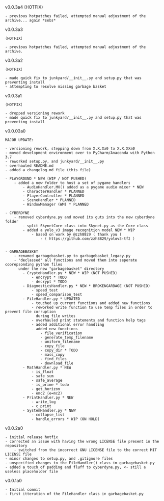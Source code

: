 v0.0.3a4
    (HOTFIX)
    
    - previous hotpatches failed, attempted manual adjustment of the archive... again *sobs*

v0.0.3a3
    
    (HOTFIX)
    
    - previous hotpatches failed, attempted manual adjustment of the archive.

v0.0.3a2
    
    (HOTFIX)
    
    - made quick fix to junkyard/__init__.py and setup.py that was preventing install
    - attempting to resolve missing garbage basket

v0.0.3a1
    
    (HOTFIX)
        
    - dropped versioning rework
    - made quick fix to junkyard/__init__.py and setup.py that was preventing install

v0.0.03a0
    
    MAJOR UPDATE:
    
    - versioning rework, stepping down from X.X.Xa0 to X.X.XXa0
    - moved development environment over to PyCharm/Anaconda with Python 3.7
    - reworked setup.py, and junkyard/__init__.py
    - overhauled README.md
    - added a changelog.md file (this file)
    
    - PLAYGROUND * NEW (WIP / NOT PUSHED)
        - added a new folder to host a set of pygame handlers
            - AudioHandler.MX() added as a pygame audio mixer * NEW
            - CharacterHandler * PLANNED
            - PlayerController * PLANNED
            - SceneHandler * PLANNED
            - WindowManager (WM) * PLANNED
    
    - CYBERDYNE
        - removed cyberdyne.py and moved its guts into the new cyberdyne folder
            - split SkynetCore class into Skynet.py as the Core class
            - added a yolo_v3 image recognition model NEW * WIP
                - based on work by @zzh8829 ( thank you )
                    - ( https://github.com/zzh8829/yolov3-tf2 ) 
    
    
    - GARBAGEBASKET
        - renamed garbagebasket.py to garbagebasket_legacy.py
        - 'declassed' all functions and moved them into seperate coorepsonding python files
          under the new "garbagebasket" directory
            - CryptoHandler.py * NEW * WIP (NOT PUSHED)
                - encrypt * TODO
                - decrypt * TODO
            - DiagnosticsHandler.py * NEW * BROKENGARBAGE (NOT PUSHED)
                - speed_test
                - speed_comparison_test
            - FileHandler.py * UPDATED
                - touched up current functions and added new functions 
                - reworked write function to use temp files in order to prevent file corruption
                  during file writes
                - overhauled print statements and function help tags
                - added additional error handling
                - added new functions
                    - file_verification
                    - generate_temp_filename
                    - uniform_filename
                    - copy_file
                    - copy_dir * TODO
                    - mass_copy
                    - find_files
                    - download_file
            - MathHandler.py * NEW
                - is_float
                - safe_sum
                - safe_average
                - is_prime * todo
                - get_horizon
                - emc2 (e=mc2)
            - PrintHandler.py * NEW
                - write_log
                - c_print
            - SystemHandler.py * NEW
                - collapse_list
                - handle_errors * WIP (ON HOLD)
    

v0.0.2a0 
    
    - initial release hotfix
    - corrected an issue with having the wrong LICENSE file present in the repository
        - switched from the incorrect GNU LICENSE file to the correct MIT LICENSE file
    - minor changes to setup.py, and .gitignore files
    - unspecified changes to the FileHandler() class in garbagebasket.py
    - added a touch of padding and fluff to cyberdyne.py, <- still a useless placeholder file


v0.0.1a0 
    
    - Initial commit
    - first itteration of the FileHandler class in garbagebasket.py
